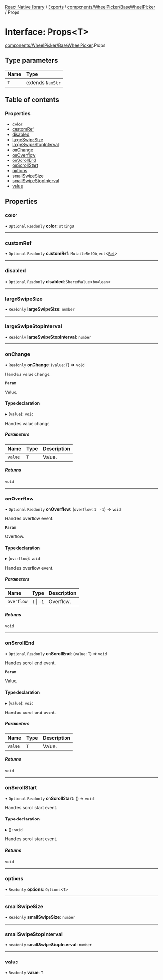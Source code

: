 [React Native library](../index.md) / [Exports](../modules.md) / [components/WheelPicker/BaseWheelPicker](../modules/components_WheelPicker_BaseWheelPicker.md) / Props

# Interface: Props\<T\>

[components/WheelPicker/BaseWheelPicker](../modules/components_WheelPicker_BaseWheelPicker.md).Props

## Type parameters

| Name | Type |
| :------ | :------ |
| `T` | extends `NumStr` |

## Table of contents

### Properties

- [color](components_WheelPicker_BaseWheelPicker.Props.md#color)
- [customRef](components_WheelPicker_BaseWheelPicker.Props.md#customref)
- [disabled](components_WheelPicker_BaseWheelPicker.Props.md#disabled)
- [largeSwipeSize](components_WheelPicker_BaseWheelPicker.Props.md#largeswipesize)
- [largeSwipeStopInterval](components_WheelPicker_BaseWheelPicker.Props.md#largeswipestopinterval)
- [onChange](components_WheelPicker_BaseWheelPicker.Props.md#onchange)
- [onOverflow](components_WheelPicker_BaseWheelPicker.Props.md#onoverflow)
- [onScrollEnd](components_WheelPicker_BaseWheelPicker.Props.md#onscrollend)
- [onScrollStart](components_WheelPicker_BaseWheelPicker.Props.md#onscrollstart)
- [options](components_WheelPicker_BaseWheelPicker.Props.md#options)
- [smallSwipeSize](components_WheelPicker_BaseWheelPicker.Props.md#smallswipesize)
- [smallSwipeStopInterval](components_WheelPicker_BaseWheelPicker.Props.md#smallswipestopinterval)
- [value](components_WheelPicker_BaseWheelPicker.Props.md#value)

## Properties

### color

• `Optional` `Readonly` **color**: `stringU`

___

### customRef

• `Optional` `Readonly` **customRef**: `MutableRefObject`\<[`Ref`](components_WheelPicker_BaseWheelPicker.Ref.md)\>

___

### disabled

• `Optional` `Readonly` **disabled**: `SharedValue`\<`boolean`\>

___

### largeSwipeSize

• `Readonly` **largeSwipeSize**: `number`

___

### largeSwipeStopInterval

• `Readonly` **largeSwipeStopInterval**: `number`

___

### onChange

• `Readonly` **onChange**: (`value`: `T`) => `void`

Handles value change.

**`Param`**

Value.

#### Type declaration

▸ (`value`): `void`

Handles value change.

##### Parameters

| Name | Type | Description |
| :------ | :------ | :------ |
| `value` | `T` | Value. |

##### Returns

`void`

___

### onOverflow

• `Optional` `Readonly` **onOverflow**: (`overflow`: ``1`` \| ``-1``) => `void`

Handles overflow event.

**`Param`**

Overflow.

#### Type declaration

▸ (`overflow`): `void`

Handles overflow event.

##### Parameters

| Name | Type | Description |
| :------ | :------ | :------ |
| `overflow` | ``1`` \| ``-1`` | Overflow. |

##### Returns

`void`

___

### onScrollEnd

• `Optional` `Readonly` **onScrollEnd**: (`value`: `T`) => `void`

Handles scroll end event.

**`Param`**

Value.

#### Type declaration

▸ (`value`): `void`

Handles scroll end event.

##### Parameters

| Name | Type | Description |
| :------ | :------ | :------ |
| `value` | `T` | Value. |

##### Returns

`void`

___

### onScrollStart

• `Optional` `Readonly` **onScrollStart**: () => `void`

Handles scroll start event.

#### Type declaration

▸ (): `void`

Handles scroll start event.

##### Returns

`void`

___

### options

• `Readonly` **options**: [`Options`](../modules/components_WheelPicker_BaseWheelPicker.md#options)\<`T`\>

___

### smallSwipeSize

• `Readonly` **smallSwipeSize**: `number`

___

### smallSwipeStopInterval

• `Readonly` **smallSwipeStopInterval**: `number`

___

### value

• `Readonly` **value**: `T`
